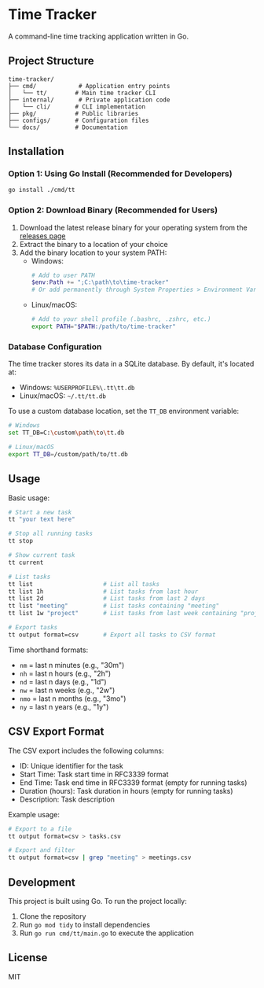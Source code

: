 # Time Tracker

A command-line time tracking application written in Go.

## Project Structure

```
time-tracker/
├── cmd/            # Application entry points
│   └── tt/        # Main time tracker CLI
├── internal/       # Private application code
│   └── cli/       # CLI implementation
├── pkg/           # Public libraries
├── configs/       # Configuration files
└── docs/          # Documentation
```

## Installation

### Option 1: Using Go Install (Recommended for Developers)
```bash
go install ./cmd/tt
```

### Option 2: Download Binary (Recommended for Users)
1. Download the latest release binary for your operating system from the [releases page](https://github.com/stebennett/time-tracker/releases)
2. Extract the binary to a location of your choice
3. Add the binary location to your system PATH:
   - Windows:
     ```powershell
     # Add to user PATH
     $env:Path += ";C:\path\to\time-tracker"
     # Or add permanently through System Properties > Environment Variables
     ```
   - Linux/macOS:
     ```bash
     # Add to your shell profile (.bashrc, .zshrc, etc.)
     export PATH="$PATH:/path/to/time-tracker"
     ```

### Database Configuration
The time tracker stores its data in a SQLite database. By default, it's located at:
- Windows: `%USERPROFILE%\.tt\tt.db`
- Linux/macOS: `~/.tt/tt.db`

To use a custom database location, set the `TT_DB` environment variable:
```bash
# Windows
set TT_DB=C:\custom\path\to\tt.db

# Linux/macOS
export TT_DB=/custom/path/to/tt.db
```

## Usage

Basic usage:
```bash
# Start a new task
tt "your text here"

# Stop all running tasks
tt stop

# Show current task
tt current

# List tasks
tt list                    # List all tasks
tt list 1h                 # List tasks from last hour
tt list 2d                 # List tasks from last 2 days
tt list "meeting"          # List tasks containing "meeting"
tt list 1w "project"       # List tasks from last week containing "project"

# Export tasks
tt output format=csv       # Export all tasks to CSV format
```

Time shorthand formats:
- `nm` = last n minutes (e.g., "30m")
- `nh` = last n hours (e.g., "2h")
- `nd` = last n days (e.g., "1d")
- `nw` = last n weeks (e.g., "2w")
- `nmo` = last n months (e.g., "3mo")
- `ny` = last n years (e.g., "1y")

## CSV Export Format

The CSV export includes the following columns:
- ID: Unique identifier for the task
- Start Time: Task start time in RFC3339 format
- End Time: Task end time in RFC3339 format (empty for running tasks)
- Duration (hours): Task duration in hours (empty for running tasks)
- Description: Task description

Example usage:
```bash
# Export to a file
tt output format=csv > tasks.csv

# Export and filter
tt output format=csv | grep "meeting" > meetings.csv
```

## Development

This project is built using Go. To run the project locally:

1. Clone the repository
2. Run `go mod tidy` to install dependencies
3. Run `go run cmd/tt/main.go` to execute the application

## License

MIT